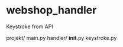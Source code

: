 # webshop_handler
Keystroke from API

projekt/
    main.py
    handler/
        __init__.py
        keystroke.py

